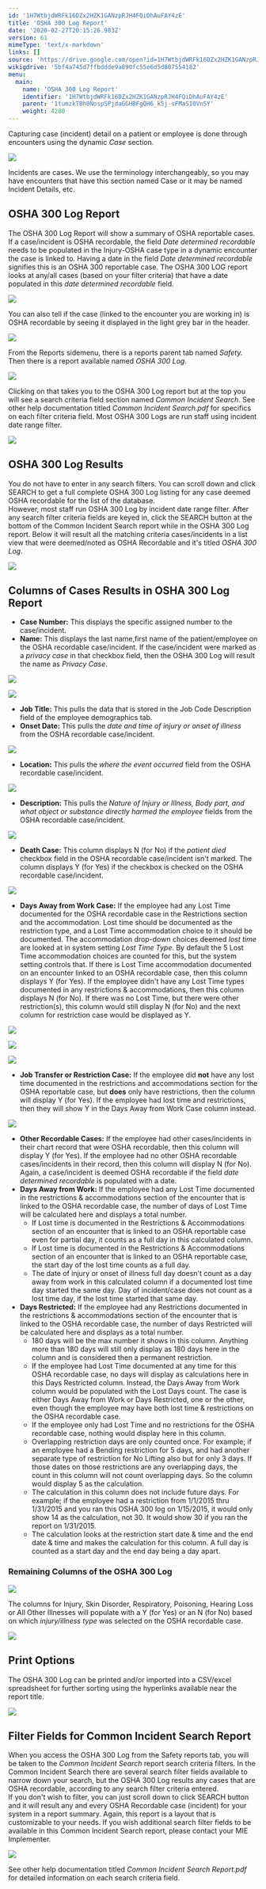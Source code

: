 ```yaml
---
id: '1H7WtbjdWRFk16DZx2HZK1GANzpRJH4FQiDhAuFAY4zE'
title: 'OSHA 300 Log Report'
date: '2020-02-27T20:15:26.983Z'
version: 61
mimeType: 'text/x-markdown'
links: []
source: 'https://drive.google.com/open?id=1H7WtbjdWRFk16DZx2HZK1GANzpRJH4FQiDhAuFAY4zE'
wikigdrive: '5bf4a745d7ffbddde9a890fc55e6d5d807554182'
menu:
  main:
    name: 'OSHA 300 Log Report'
    identifier: '1H7WtbjdWRFk16DZx2HZK1GANzpRJH4FQiDhAuFAY4zE'
    parent: '1tumzkTBh0NospSPjdaGGHBFgQH6_k5j-sFMaSI0VnSY'
    weight: 4280
---
```

Capturing case (incident) detail on a patient or employee is done through encounters using the dynamic *Case* section.
  
![](../osha-300-log-report.assets/10000201000004A80000011A9E987434F7DC6B73.png)  

Incidents are cases. We use the terminology interchangeably, so you may have encounters that have this section named Case or it may be named Incident Details, etc.
  
## OSHA 300 Log Report  
  
The OSHA 300 Log Report will show a summary of OSHA reportable cases. If a case/incident is OSHA recordable, the field *Date determined recordable* needs to be populated in the Injury-OSHA case type in a dynamic encounter the case is linked to. Having a date in the field *Date determined recordable* signifies this is an OSHA 300 reportable case. The OSHA 300 LOG report looks at any/all cases (based on your filter criteria) that have a date populated in this *date determined recordable* field.
  
![](../osha-300-log-report.assets/100002010000028D000000E3AE2A15D9D2CEE2D0.png)  

You can also tell if the case (linked to the encounter you are working in) is OSHA recordable by seeing it displayed in the light grey bar in the header.
  
![](../osha-300-log-report.assets/10000201000004A500000062EAFD0EE0B40E9F0F.png)  

From the Reports sidemenu, there is a reports parent tab named *Safety.* Then there is a report available named *OSHA 300 Log*.
  
![](../osha-300-log-report.assets/1000020100000242000000A33B64336E0E412DAA.png)  

Clicking on that takes you to the OSHA 300 Log report but at the top you will see a search criteria field section named *Common Incident Search*. See other help documentation titled *Common Incident Search.pdf* for specifics on each filter criteria field. Most OSHA 300 Logs are run staff using incident date range filter.
  
![](../osha-300-log-report.assets/100002010000029B00000173B9E755F8037F3A59.png)  

  
## OSHA 300 Log Results  
  
You do not have to enter in any search filters. You can scroll down and click SEARCH to get a full complete OSHA 300 Log listing for any case deemed OSHA recordable for the list of the database.  
However, most staff run OSHA 300 Log by incident date range filter. After any search filter criteria fields are keyed in, click the SEARCH button at the bottom of the Common Incident Search report while in the OSHA 300 Log report. Below it will result all the matching criteria cases/incidents in a list view that were deemed/noted as OSHA Recordable and it's titled *OSHA 300 Log*.
  
![](../osha-300-log-report.assets/10000201000004EA00000061339089EBB1282041.png)  

  
## Columns of Cases Results in OSHA 300 Log Report  

* <strong>Case Number:</strong> This displays the specific assigned number to the case/incident.
* <strong>Name:</strong> This displays the last name,first name of the patient/employee on the OSHA recordable case/incident. If the case/incident were marked as a <em>privacy case</em> in that checkbox field, then the OSHA 300 Log will result the name as <em>Privacy Case</em>.
  
![](../osha-300-log-report.assets/10000201000001320000004219B462B6920DC63B.png)  

  
![](../osha-300-log-report.assets/100002010000010D0000005594251F0A66D87651.png)  

* <strong>Job Title:</strong> This pulls the data that is stored in the Job Code Description field of the employee demographics tab.
* <strong>Onset Date:</strong> This pulls the <em>date and time of injury or onset of illness</em> from the OSHA recordable case/incident.
  
![](../osha-300-log-report.assets/10000201000002A2000000344E74644CD6D5BE2D.png)  

* <strong>Location:</strong> This pulls the <em>where the event occurred</em> field from the OSHA recordable case/incident.
  
![](../osha-300-log-report.assets/100002010000023600000068A5418660B0BD3734.png)  

* <strong>Description:</strong> This pulls the <em>Nature of Injury or Illness, Body part, and what object or substance directly harmed the employee</em> fields from the OSHA recordable case/incident.
  
![](../osha-300-log-report.assets/10000201000003120000017BD76119C6B193299D.png)  

* <strong>Death Case:</strong> This column displays N (for No) if the <em>patient died</em> checkbox field in the OSHA recordable case/incident isn't marked. The column displays Y (for Yes) if the checkbox is checked on the OSHA recordable case/incident.
  
![](../osha-300-log-report.assets/1000020100000132000000428544560A739E2129.png)  

* <strong>Days Away from Work Case:</strong> If the employee had any Lost Time documented for the OSHA recordable case in the Restrictions section and the accommodation. Lost time should be documented as the restriction type, and a Lost Time accommodation choice to it should be documented. The accommodation drop-down choices deemed <em>lost time</em> are looked at in system setting <em>Lost Time Type</em>. By default the 5 Lost Time accommodation choices are counted for this, but the system setting controls that. If there is Lost Time accommodation documented on an encounter linked to an OSHA recordable case, then this column displays Y (for Yes). If the employee didn't have any Lost Time types documented in any restrictions & accommodations, then this column displays N (for No). If there was no Lost Time, but there were other restriction(s), this column would still display N (for No) and the next column for restriction case would be displayed as Y.
  
![](../osha-300-log-report.assets/10000201000003AC000000F0003BEC7F7CE009FF.png)  
  
 ![](../osha-300-log-report.assets/10000201000000C80000008D5D467BF25AE36E61.png)  

  
![](../osha-300-log-report.assets/10000201000001930000003B9B0B09975167ADBD.png)  

* <strong>Job Transfer or Restriction Case:</strong> If the employee did <strong>not</strong> have any lost time documented in the restrictions and accommodations section for the OSHA reportable case, but <strong>does</strong> only have restrictions, then the column will display Y (for Yes). If the employee had lost time and restrictions, then they will show Y in the Days Away from Work Case column instead.
  
![](../osha-300-log-report.assets/1000020100000381000000F45ED062D439C7EB72.png)  

* <strong>Other Recordable Cases:</strong> If the employee had other cases/incidents in their chart record that were OSHA recordable, then this column will display Y (for Yes). If the employee had no other OSHA recordable cases/incidents in their record, then this column will display N (for No). Again, a case/incident is deemed OSHA recordable if the field <em>date determined recordable</em> is populated with a date.
* <strong>Days Away from Work:</strong> If the employee had any Lost Time documented in the restrictions & accommodations section of the encounter that is linked to the OSHA recordable case, the number of days of Lost Time will be calculated here and displays a total number.
   * If Lost time is documented in the Restrictions & Accommodations section of an encounter that is linked to an OSHA reportable case even for partial day, it counts as a full day in this calculated column.
   * If Lost time is documented in the Restrictions & Accommodations section of an encounter that is linked to an OSHA reportable case, the start day of the lost time counts as a full day.
   * The date of injury or onset of illness full day doesn't count as a day away from work in this calculated column if a documented lost time day started the same day. Day of incident/case does not count as a lost time day, if the lost time started that same day.
* <strong>Days Restricted:</strong> If the employee had any Restrictions documented in the restrictions & accommodations section of the encounter that is linked to the OSHA recordable case, the number of days Restricted will be calculated here and displays as a total number.
   * 180 days will be the max number it shows in this column. Anything more than 180 days will still only display as 180 days here in the column and is considered then a permanent restriction.
   * If the employee had Lost Time documented at any time for this OSHA recordable case, no days will display as calculations here in this Days Restricted column. Instead, the Days Away from Work column would be populated with the Lost Days count. The case is either Days Away from Work or Days Restricted, one or the other, even though the employee may have both lost time & restrictions on the OSHA recordable case.
   * If the employee only had Lost Time and no restrictions for the OSHA recordable case, nothing would display here in this column.
   * Overlapping restriction days are only counted once. For example; if an employee had a Bending restriction for 5 days, and had another separate type of restriction for No Lifting also but for only 3 days. If those dates on those restrictions are any overlapping days, the count in this column will not count overlapping days. So the column would display 5 as the calculation.
   * The calculation in this column does not include future days. For example; if the employee had a restriction from 1/1/2015 thru 1/31/2015 and you ran this OSHA 300 log on 1/15/2015, it would only show 14 as the calculation, not 30. It would show 30 if you ran the report on 1/31/2015.
   * The calculation looks at the restriction start date & time and the end date & time and makes the calculation for this column. A full day is counted as a start day and the end day being a day apart.
  
### Remaining Columns of the OSHA 300 Log  

  
![](../osha-300-log-report.assets/100002010000022A00000047CDF8433C7CCFD0DF.png)  

The columns for Injury, Skin Disorder, Respiratory, Poisoning, Hearing Loss or All Other Illnesses will populate with a Y (for Yes) or an N (for No) based on which *injury/illness type* was selected on the OSHA recordable case.
  
![](../osha-300-log-report.assets/100002010000037400000045B46CB1CE32FB6F07.png)  

  
## Print Options  
  
The OSHA 300 Log can be printed and/or imported into a CSV/excel spreadsheet for further sorting using the hyperlinks available near the report title.
  
![](../osha-300-log-report.assets/100002010000022F00000067D6C285E8080DA318.png)  

  
## Filter Fields for Common Incident Search Report  
  
When you access the OSHA 300 Log from the Safety reports tab, you will be taken to the *Common Incident Search* report search criteria filters. In the Common Incident Search there are several search filter fields available to narrow down your search, but the OSHA 300 Log results any cases that are OSHA recordable, according to any search filter criteria entered.  
If you don't wish to filter, you can just scroll down to click SEARCH button and it will result any and every OSHA Recordable case (incident) for your system in a report summary. Again, this report is a layout that is customizable to your needs. If you wish additional search filter fields to be available in this Common Incident Search report, please contact your MIE Implementer.
  
![](../osha-300-log-report.assets/100002010000021C0000023761E4BB5C7CC0BFAA.png)  

See other help documentation titled *Common Incident Search Report.pdf* for detailed information on each search criteria field.

